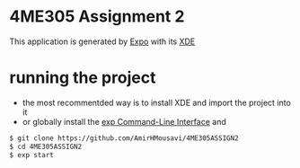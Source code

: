 # 4ME305 Assignment 2

This application is generated by [Expo] with its [XDE]

# running the project

* the most recommentded way is to install XDE and import the project into it
* or globally install the [exp Command-Line Interface] and


```sh
$ git clone https://github.com/AmirHMousavi/4ME305ASSIGN2
$ cd 4ME305ASSIGN2
$ exp start
```

[expo]: https://docs.expo.io/versions/latest/index.html
[xde]: https://docs.expo.io/versions/latest/introduction/xde-tour.html
[exp command-line interface]: https://docs.expo.io/versions/latest/guides/exp-cli.html
